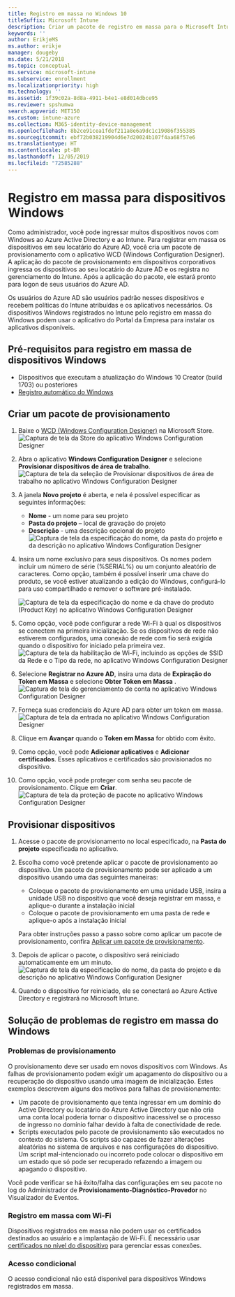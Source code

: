 ```yaml
---
title: Registro em massa no Windows 10
titleSuffix: Microsoft Intune
description: Criar um pacote de registro em massa para o Microsoft Intune
keywords: ''
author: ErikjeMS
ms.author: erikje
manager: dougeby
ms.date: 5/21/2018
ms.topic: conceptual
ms.service: microsoft-intune
ms.subservice: enrollment
ms.localizationpriority: high
ms.technology: ''
ms.assetid: 1f39c02a-8d8a-4911-b4e1-e8d014dbce95
ms.reviewer: spshumwa
search.appverid: MET150
ms.custom: intune-azure
ms.collection: M365-identity-device-management
ms.openlocfilehash: 8b2ce91cea1fdef211a8e6a9dc1c19086f355385
ms.sourcegitcommit: ebf72b038219904d6e7d20024b107f4aa68f57e6
ms.translationtype: HT
ms.contentlocale: pt-BR
ms.lasthandoff: 12/05/2019
ms.locfileid: "72585288"
---
```

# <a name="bulk-enrollment-for-windows-devices"></a>Registro em massa para dispositivos Windows

Como administrador, você pode ingressar muitos dispositivos novos com Windows ao Azure Active Directory e ao Intune. Para registrar em massa os dispositivos em seu locatário do Azure AD, você cria um pacote de provisionamento com o aplicativo WCD (Windows Configuration Designer). A aplicação do pacote de provisionamento em dispositivos corporativos ingressa os dispositivos ao seu locatário do Azure AD e os registra no gerenciamento do Intune. Após a aplicação do pacote, ele estará pronto para logon de seus usuários do Azure AD.

Os usuários do Azure AD são usuários padrão nesses dispositivos e recebem políticas do Intune atribuídas e os aplicativos necessários. Os dispositivos Windows registrados no Intune pelo registro em massa do Windows podem usar o aplicativo do Portal da Empresa para instalar os aplicativos disponíveis. 

## <a name="prerequisites-for-windows-devices-bulk-enrollment"></a>Pré-requisitos para registro em massa de dispositivos Windows

- Dispositivos que executam a atualização do Windows 10 Creator (build 1703) ou posteriores
- [Registro automático do Windows](windows-enroll.md#enable-windows-10-automatic-enrollment)

## <a name="create-a-provisioning-package"></a>Criar um pacote de provisionamento

1. Baixe o [WCD (Windows Configuration Designer)](https://www.microsoft.com/store/apps/9nblggh4tx22) na Microsoft Store.
   ![Captura de tela da Store do aplicativo Windows Configuration Designer](./media/windows-bulk-enroll/bulk-enroll-store.png)

2. Abra o aplicativo **Windows Configuration Designer** e selecione **Provisionar dispositivos de área de trabalho**.
   ![Captura de tela da seleção de Provisionar dispositivos de área de trabalho no aplicativo Windows Configuration Designer](./media/windows-bulk-enroll/bulk-enroll-select.png)

3. A janela **Novo projeto** é aberta, e nela é possível especificar as seguintes informações:
   - **Nome** - um nome para seu projeto
   - **Pasta do projeto** – local de gravação do projeto
   - **Descrição** - uma descrição opcional do projeto ![Captura de tela da especificação do nome, da pasta do projeto e da descrição no aplicativo Windows Configuration Designer](./media/windows-bulk-enroll/bulk-enroll-name.png)

4. Insira um nome exclusivo para seus dispositivos. Os nomes podem incluir um número de série (%SERIAL%) ou um conjunto aleatório de caracteres. Como opção, também é possível inserir uma chave do produto, se você estiver atualizando a edição do Windows, configurá-lo para uso compartilhado e remover o software pré-instalado.
   
   ![Captura de tela da especificação do nome e da chave do produto (Product Key) no aplicativo Windows Configuration Designer](./media/windows-bulk-enroll/bulk-enroll-device.png)

5. Como opção, você pode configurar a rede Wi-Fi à qual os dispositivos se conectem na primeira inicialização.  Se os dispositivos de rede não estiverem configurados, uma conexão de rede com fio será exigida quando o dispositivo for iniciado pela primeira vez.
   ![Captura de tela da habilitação de Wi-Fi, incluindo as opções de SSID da Rede e o Tipo da rede, no aplicativo Windows Configuration Designer](./media/windows-bulk-enroll/bulk-enroll-network.png)

6. Selecione **Registrar no Azure AD**, insira uma data de **Expiração do Token em Massa** e selecione **Obter Token em Massa** .
   ![Captura de tela do gerenciamento de conta no aplicativo Windows Configuration Designer](./media/windows-bulk-enroll/bulk-enroll-account.png)

7. Forneça suas credenciais do Azure AD para obter um token em massa.
   ![Captura de tela da entrada no aplicativo Windows Configuration Designer](./media/windows-bulk-enroll/bulk-enroll-cred.png)

8. Clique em **Avançar** quando o **Token em Massa** for obtido com êxito.

9. Como opção, você pode **Adicionar aplicativos** e **Adicionar certificados**. Esses aplicativos e certificados são provisionados no dispositivo.

10. Como opção, você pode proteger com senha seu pacote de provisionamento.  Clique em **Criar**.
    ![Captura de tela da proteção de pacote no aplicativo Windows Configuration Designer](./media/windows-bulk-enroll/bulk-enroll-create.png)

## <a name="provision-devices"></a>Provisionar dispositivos

1. Acesse o pacote de provisionamento no local especificado, na **Pasta do projeto** especificada no aplicativo.

2. Escolha como você pretende aplicar o pacote de provisionamento ao dispositivo.  Um pacote de provisionamento pode ser aplicado a um dispositivo usando uma das seguintes maneiras:
   - Coloque o pacote de provisionamento em uma unidade USB, insira a unidade USB no dispositivo que você deseja registrar em massa, e aplique-o durante a instalação inicial
   - Coloque o pacote de provisionamento em uma pasta de rede e aplique-o após a instalação inicial

   Para obter instruções passo a passo sobre como aplicar um pacote de provisionamento, confira [Aplicar um pacote de provisionamento](https://technet.microsoft.com/itpro/windows/configure/provisioning-apply-package).

3. Depois de aplicar o pacote, o dispositivo será reiniciado automaticamente em um minuto.
   ![Captura de tela da especificação do nome, da pasta do projeto e da descrição no aplicativo Windows Configuration Designer](./media/windows-bulk-enroll/bulk-enroll-add.png)

4. Quando o dispositivo for reiniciado, ele se conectará ao Azure Active Directory e registrará no Microsoft Intune.

## <a name="troubleshooting-windows-bulk-enrollment"></a>Solução de problemas de registro em massa do Windows

### <a name="provisioning-issues"></a>Problemas de provisionamento
O provisionamento deve ser usado em novos dispositivos com Windows. As falhas de provisionamento podem exigir um apagamento do dispositivo ou a recuperação do dispositivo usando uma imagem de inicialização. Estes exemplos descrevem alguns dos motivos para falhas de provisionamento:

- Um pacote de provisionamento que tenta ingressar em um domínio do Active Directory ou locatário do Azure Active Directory que não cria uma conta local poderia tornar o dispositivo inacessível se o processo de ingresso no domínio falhar devido à falta de conectividade de rede.
- Scripts executados pelo pacote de provisionamento são executados no contexto do sistema. Os scripts são capazes de fazer alterações aleatórias no sistema de arquivos e nas configurações do dispositivo. Um script mal-intencionado ou incorreto pode colocar o dispositivo em um estado que só pode ser recuperado refazendo a imagem ou apagando o dispositivo.

Você pode verificar se há êxito/falha das configurações em seu pacote no log do Administrador de **Provisionamento-Diagnóstico-Provedor** no Visualizador de Eventos.

### <a name="bulk-enrollment-with-wi-fi"></a>Registro em massa com Wi-Fi 

Dispositivos registrados em massa não podem usar os certificados destinados ao usuário e a implantação de Wi-Fi. É necessário usar [certificados no nível do dispositivo](../protect/certificates-configure.md) para gerenciar essas conexões. 

### <a name="conditional-access"></a>Acesso condicional
O acesso condicional não está disponível para dispositivos Windows registrados em massa.
